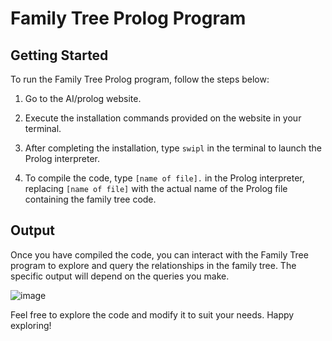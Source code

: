 # Family Tree Prolog Program

## Getting Started

To run the Family Tree Prolog program, follow the steps below:

1. Go to the AI/prolog website.

2. Execute the installation commands provided on the website in your terminal.

3. After completing the installation, type `swipl` in the terminal to launch the Prolog interpreter.

4. To compile the code, type `[name of file].` in the Prolog interpreter, replacing `[name of file]` with the actual name of the Prolog file containing the family tree code.

## Output

Once you have compiled the code, you can interact with the Family Tree program to explore and query the relationships in the family tree. The specific output will depend on the queries you make.

![image](https://user-images.githubusercontent.com/81668653/204716273-bad48409-2b3b-4c69-bae9-0fb638a67fbd.png)

Feel free to explore the code and modify it to suit your needs. Happy exploring!
